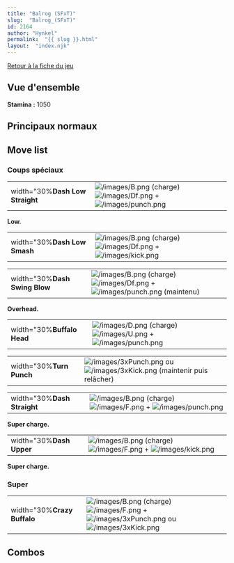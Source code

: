 ```yaml
---
title: "Balrog (SFxT)"
slug:  "Balrog_(SFxT)"
id: 2164
author: "Hynkel"
permalink:  "{{ slug }}.html"
layout:  "index.njk"
---
```


[Retour à la fiche du jeu](Street_Fighter_x_Tekken "wikilink")

## Vue d'ensemble

**Stamina :** 1050

## Principaux normaux

## Move list

### Coups spéciaux

|                                 |                                                                                                                               |
|---------------------------------|-------------------------------------------------------------------------------------------------------------------------------|
| width="30%**Dash Low Straight** | ![](/images/B.png "/images/B.png") (charge) ![](/images/Df.png "/images/Df.png") + ![](/images/punch.png "/images/punch.png") |

**Low.**

|                              |                                                                                                                             |
|------------------------------|-----------------------------------------------------------------------------------------------------------------------------|
| width="30%**Dash Low Smash** | ![](/images/B.png "/images/B.png") (charge) ![](/images/Df.png "/images/Df.png") + ![](/images/kick.png "/images/kick.png") |

|                               |                                                                                                                                          |
|-------------------------------|------------------------------------------------------------------------------------------------------------------------------------------|
| width="30%**Dash Swing Blow** | ![](/images/B.png "/images/B.png") (charge) ![](/images/Df.png "/images/Df.png") + ![](/images/punch.png "/images/punch.png") (maintenu) |

**Overhead.**

|                            |                                                                                                                             |
|----------------------------|-----------------------------------------------------------------------------------------------------------------------------|
| width="30%**Buffalo Head** | ![](/images/D.png "/images/D.png") (charge) ![](/images/U.png "/images/U.png") + ![](/images/punch.png "/images/punch.png") |

|                          |                                                                                                                          |
|--------------------------|--------------------------------------------------------------------------------------------------------------------------|
| width="30%**Turn Punch** | ![](/images/3xPunch.png "/images/3xPunch.png") ou ![](/images/3xKick.png "/images/3xKick.png") (maintenir puis relâcher) |

|                             |                                                                                                                             |
|-----------------------------|-----------------------------------------------------------------------------------------------------------------------------|
| width="30%**Dash Straight** | ![](/images/B.png "/images/B.png") (charge) ![](/images/F.png "/images/F.png") + ![](/images/punch.png "/images/punch.png") |

**Super charge.**

|                          |                                                                                                                           |
|--------------------------|---------------------------------------------------------------------------------------------------------------------------|
| width="30%**Dash Upper** | ![](/images/B.png "/images/B.png") (charge) ![](/images/F.png "/images/F.png") + ![](/images/kick.png "/images/kick.png") |

**Super charge.**

### Super

|                             |                                                                                                                                                                                 |
|-----------------------------|---------------------------------------------------------------------------------------------------------------------------------------------------------------------------------|
| width="30%**Crazy Buffalo** | ![](/images/B.png "/images/B.png") (charge) ![](/images/F.png "/images/F.png") + ![](/images/3xPunch.png "/images/3xPunch.png") ou ![](/images/3xKick.png "/images/3xKick.png") |

## Combos
